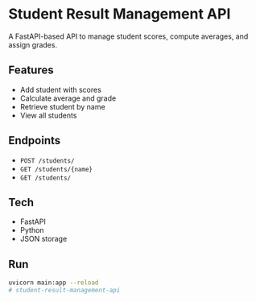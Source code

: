 # Student Result Management API

A FastAPI-based API to manage student scores, compute averages, and assign grades.

## Features

- Add student with scores
- Calculate average and grade
- Retrieve student by name
- View all students

## Endpoints

- `POST /students/`
- `GET /students/{name}`
- `GET /students/`

## Tech

- FastAPI
- Python
- JSON storage

## Run

```bash
uvicorn main:app --reload
#   s t u d e n t - r e s u l t - m a n a g e m e n t - a p i  
 